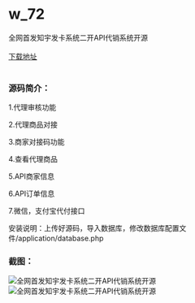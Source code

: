 # w_72
全网首发知宇发卡系统二开API代销系统开源
<br/></br>
[下载地址](https://www.uuid2.com/72.html "下载地址")
<br/></br>
<h3>源码简介：</h3>
<p>1.代理审核功能<p>
<p>2.代理商品对接<p>
<p>3.商家对接码功能<p>
<p>4.查看代理商品<p>
<p>5.API商家信息<p>
<p>6.API订单信息<p>
<p>7.微信，支付宝代付接口<p>
<p>安装说明：上传好源码，导入数据库，修改数据库配置文件/application/database.php<p>
<h3>截图：</h3>
<img src="https://www.uuid2.com/wp-content/uploads/img/202105/6c1566c729.png" alt="全网首发知宇发卡系统二开API代销系统开源"><img src="https://www.uuid2.com/wp-content/uploads/img/202105/f16e306307.png" alt="全网首发知宇发卡系统二开API代销系统开源">

